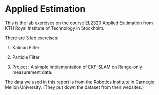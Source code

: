 # Applied Estimation

This is the lab exercises on the course EL2320 Applied Esitimation from KTH Royal Institute of Technology in Stockholm.

There are 3 lab exercises: 

1. Kalman Filter

2. Particle Filter

3. Project : A simple implementation of EKF-SLAM on Range-only measurement data.

The data we used in this report is from the Robotics Institute in Carnegie Mellon University. (They put down the dataset from their websites.)


